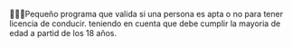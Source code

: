 🫷🙂🫸Pequeño programa que valida si una persona es apta o no para tener licencia de conducir. teniendo en cuenta que debe cumplir la mayoria de edad a partid de los 18 años.
